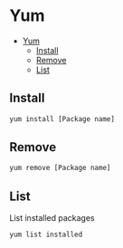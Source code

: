 # Yum
<!--ts-->
   * [Yum](yum.md#yum)
      * [Install](yum.md#install)
      * [Remove](yum.md#remove)
      * [List](yum.md#list)

<!-- Added by: runner, at: Tue Apr 13 09:58:16 UTC 2021 -->

<!--te-->

## Install
```bash
yum install [Package name]
```

## Remove
```bash
yum remove [Package name]
```

## List
List installed packages
```bash
yum list installed
```
